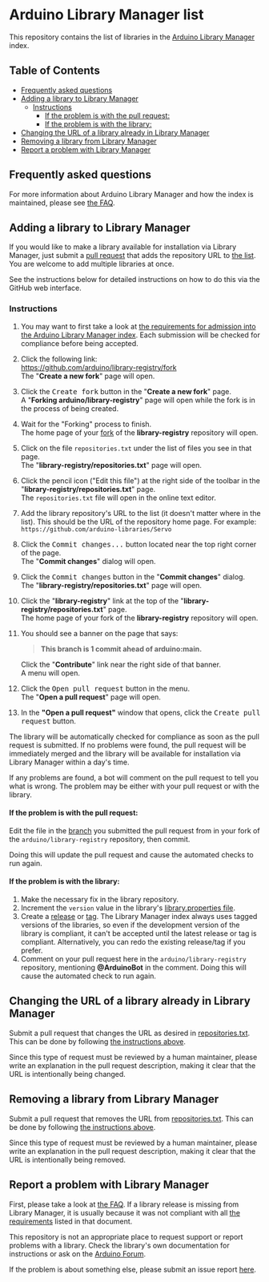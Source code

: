 # Arduino Library Manager list

This repository contains the list of libraries in the
[Arduino Library Manager](https://docs.arduino.cc/software/ide-v1/tutorials/installing-libraries#using-the-library-manager) index.

## Table of Contents

<!-- toc -->

- [Frequently asked questions](#frequently-asked-questions)
- [Adding a library to Library Manager](#adding-a-library-to-library-manager)
  - [Instructions](#instructions)
    - [If the problem is with the pull request:](#if-the-problem-is-with-the-pull-request)
    - [If the problem is with the library:](#if-the-problem-is-with-the-library)
- [Changing the URL of a library already in Library Manager](#changing-the-url-of-a-library-already-in-library-manager)
- [Removing a library from Library Manager](#removing-a-library-from-library-manager)
- [Report a problem with Library Manager](#report-a-problem-with-library-manager)

<!-- tocstop -->

## Frequently asked questions

For more information about Arduino Library Manager and how the index is maintained, please see [the FAQ](FAQ.md).

## Adding a library to Library Manager

If you would like to make a library available for installation via Library Manager, just submit a
[pull request](https://docs.github.com/pull-requests/collaborating-with-pull-requests/proposing-changes-to-your-work-with-pull-requests)
that adds the repository URL to [the list](repositories.txt). You are welcome to add multiple libraries at once.

See the instructions below for detailed instructions on how to do this via the GitHub web interface.

### Instructions

1. You may want to first take a look at
   [the requirements for admission into the Arduino Library Manager index](FAQ.md#submission-requirements). Each submission will be checked for
   compliance before being accepted.
1. Click the following link:<br />
   https://github.com/arduino/library-registry/fork<br />
   The "**Create a new fork**" page will open.
1. Click the <kbd>Create fork</kbd> button in the "**Create a new fork**" page.<br />
   A "**Forking arduino/library-registry**" page will open while the fork is in the process of being created.
1. Wait for the "Forking" process to finish.<br />
   The home page of your [fork](https://docs.github.com/get-started/quickstart/fork-a-repo) of the **library-registry** repository will open.
1. Click on the file `repositories.txt` under the list of files you see in that page.<br />
   The "**library-registry/repositories.txt**" page will open.
1. Click the pencil icon ("Edit this file") at the right side of the toolbar in the "**library-registry/repositories.txt**" page.<br />
   The `repositories.txt` file will open in the online text editor.
1. Add the library repository's URL to the list (it doesn't matter where in the list). This should be the URL of the repository home page. For example:
   `https://github.com/arduino-libraries/Servo`
1. Click the <kbd>Commit changes...</kbd> button located near the top right corner of the page.<br />
   The "**Commit changes**" dialog will open.
1. Click the <kbd>Commit changes</kbd> button in the "**Commit changes**" dialog.<br />
   The "**library-registry/repositories.txt**" page will open.
1. Click the "**library-registry**" link at the top of the "**library-registry/repositories.txt**" page.<br />
   The home page of your fork of the **library-registry** repository will open.
1. You should see a banner on the page that says:

   > **This branch is 1 commit ahead of arduino:main.**

   Click the "**Contribute**" link near the right side of that banner.<br />
   A menu will open.

1. Click the <kbd>Open pull request</kbd> button in the menu.<br />
   The "**Open a pull request**" page will open.
1. In the **"Open a pull request"** window that opens, click the <kbd>Create pull request</kbd> button.

The library will be automatically checked for compliance as soon as the pull request is submitted. If no problems were
found, the pull request will be immediately merged and the library will be available for installation via Library
Manager within a day's time.

If any problems are found, a bot will comment on the pull request to tell you what is wrong. The problem may be either
with your pull request or with the library.

#### If the problem is with the pull request:

Edit the file in the
[branch](https://docs.github.com/pull-requests/collaborating-with-pull-requests/proposing-changes-to-your-work-with-pull-requests/about-branches)
you submitted the pull request from in your fork of the `arduino/library-registry` repository, then commit.

Doing this will update the pull request and cause the automated checks to run again.

#### If the problem is with the library:

1. Make the necessary fix in the library repository.
1. Increment the `version` value in the library's
   [library.properties file](https://arduino.github.io/arduino-cli/latest/library-specification/#library-metadata).
1. Create a
   [release](https://docs.github.com/repositories/releasing-projects-on-github/managing-releases-in-a-repository)
   or [tag](https://git-scm.com/docs/git-tag). The Library Manager index always uses tagged versions of the libraries,
   so even if the development version of the library is compliant, it can't be accepted until the latest release or tag
   is compliant. Alternatively, you can redo the existing release/tag if you prefer.
1. Comment on your pull request here in the `arduino/library-registry` repository, mentioning **@ArduinoBot** in the
   comment. Doing this will cause the automated check to run again.

## Changing the URL of a library already in Library Manager

Submit a pull request that changes the URL as desired in [repositories.txt](repositories.txt). This can be done by
following [the instructions above](#instructions).

Since this type of request must be reviewed by a human maintainer, please write an explanation in the pull request
description, making it clear that the URL is intentionally being changed.

## Removing a library from Library Manager

Submit a pull request that removes the URL from [repositories.txt](repositories.txt). This can be done by following
[the instructions above](#instructions).

Since this type of request must be reviewed by a human maintainer, please write an explanation in the pull request
description, making it clear that the URL is intentionally being removed.

## Report a problem with Library Manager

First, please take a look at [the FAQ](FAQ.md). If a library release is missing from Library Manager, it is usually
because it was not compliant with all [the requirements](FAQ.md#update-requirements) listed in that document.

This repository is not an appropriate place to request support or report problems with a library. Check the library's
own documentation for instructions or ask on the [Arduino Forum](https://forum.arduino.cc/).

If the problem is about something else, please submit an issue report [here](https://github.com/arduino/library-registry/issues/new/choose).
